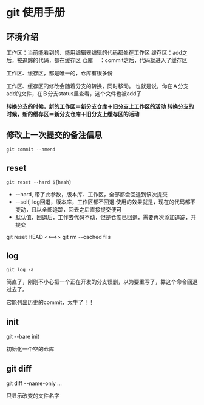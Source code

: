 # git 使用手册

## 环境介绍

工作区：当前能看到的、能用编辑器编辑的代码都处在工作区
缓存区：add之后，被追踪的代码，都在缓存区
仓库 　：commit之后，代码就进入了缓存区

工作区、缓存区，都是唯一的，仓库有很多份

工作区、缓存区的修改会随着分支的转换，同时移动。
也就是说，你在Ａ分支add的文件，在Ｂ分支status里查看，这个文件也被add了

**转换分支的时候，新的工作区＝新分支仓库＋旧分支上工作区的活动**
**转换分支的时候，新的缓存区＝新分支仓库＋旧分支上缓存区的活动**

## 修改上一次提交的备注信息

    git commit --amend


## reset

    git reset --hard ${hash}

+ --hard, 带了此参数，版本库、工作区，全部都会回退到该次提交
+ --solf, log回退，版本库，工作区都不回退.使用的效果就是，现在的代码都不变动，且以全部追踪，回去之后直接提交便可
+ 默认值，回退后，工作去代码不动，但是仓库已回退，需要再次添加追踪，并提交

git reset HEAD <<==>> git rm --cached fils

## log

    git log -a

简直了，刚刚不小心把一个正在开发的分支误删，以为要重写了，靠这个命令回退过去了。

它能列出历史的commit，太牛了！！

## init

git --bare init

初始化一个空的仓库

## git diff

git diff --name-only ...

只显示改变的文件名字


